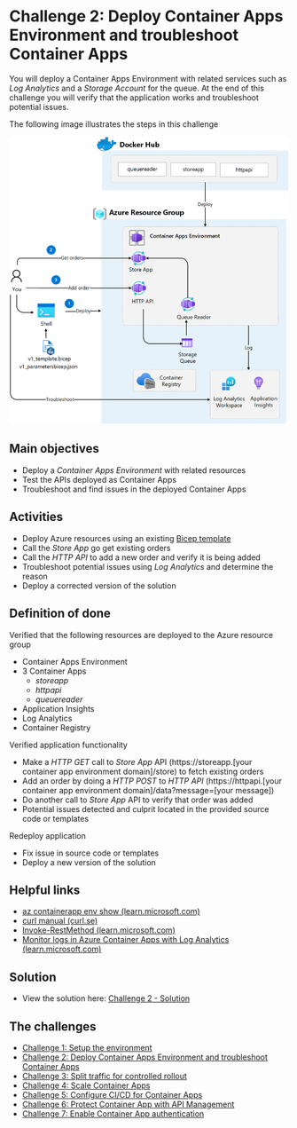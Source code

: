 # Challenge 2: Deploy Container Apps Environment and troubleshoot Container Apps
You will deploy a Container Apps Environment with related services such as _Log Analytics_ and a _Storage Account_ for the queue. At the end of this challenge you will verify that the application works and troubleshoot potential issues. 

The following image illustrates the steps in this challenge

![](images/challenge-2-overview.png)


## Main objectives
- Deploy a _Container Apps Environment_ with related resources
- Test the APIs deployed as Container Apps
- Troubleshoot and find issues in the deployed Container Apps

## Activities

- Deploy Azure resources using an existing [Bicep template](v1_template.bicep)
- Call the _Store App_ go get existing orders
- Call the _HTTP API_ to add a new order and verify it is being added
- Troubleshoot potential issues using _Log Analytics_ and determine the reason 
- Deploy a corrected version of the solution


## Definition of done
Verified that the following resources are deployed to the Azure resource group
  - Container Apps Environment
  - 3 Container Apps 
    - _storeapp_
    - _httpapi_
    - _queuereader_
- Application Insights
- Log Analytics
- Container Registry

Verified application functionality
- Make a _HTTP GET_ call to _Store App_ API (https://storeapp.[your container app environment domain]/store) to fetch existing orders
- Add an order by doing a _HTTP POST_ to _HTTP API_ (https://httpapi.[your container app environment domain]/data?message=[your message])
- Do another call to _Store App_ API to verify that order was added
- Potential issues detected and culprit located in the provided source code or templates

Redeploy application
- Fix issue in source code or templates
- Deploy a new version of the solution

## Helpful links
- [az containerapp env show (learn.microsoft.com)](https://learn.microsoft.com/en-us/cli/azure/containerapp/env?view=azure-cli-latest#az-containerapp-env-show)
- [curl manual (curl.se)](https://curl.se/docs/manual.html)
- [Invoke-RestMethod (learn.microsoft.com)](https://learn.microsoft.com/en-us/powershell/module/microsoft.powershell.utility/invoke-restmethod?view=powershell-7.2)
- [Monitor logs in Azure Container Apps with Log Analytics (learn.microsoft.com)](https://learn.microsoft.com/en-us/azure/container-apps/log-monitoring?tabs=bash)

## Solution
- View the solution here: [Challenge 2 - Solution](solution2.md)

## The challenges

- [Challenge 1: Setup the environment](challenge1.md)
- [Challenge 2: Deploy Container Apps Environment and troubleshoot Container Apps](challenge2.md)
- [Challenge 3: Split traffic for controlled rollout](challenge3.md)
- [Challenge 4: Scale Container Apps](challenge4.md)
- [Challenge 5: Configure CI/CD for Container Apps](challenge5.md)
- [Challenge 6: Protect Container App with API Management](challenge6.md)
- [Challenge 7: Enable Container App authentication](challenge7.md)

